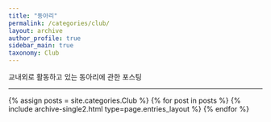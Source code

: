 ```yaml
---
title: "동아리"
permalink: /categories/club/
layout: archive
author_profile: true
sidebar_main: true
taxonomy: Club
---
```


교내외로 활동하고 있는 동아리에 관한 포스팅

--------

{% assign posts = site.categories.Club %}
{% for post in posts %} {% include archive-single2.html type=page.entries_layout %} {% endfor %}
